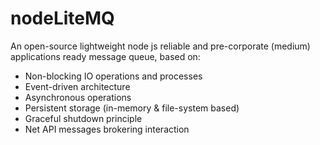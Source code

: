 # nodeLiteMQ
An open-source lightweight node js reliable and pre-corporate (medium) applications ready message queue, based on:

- Non-blocking IO operations and processes
- Event-driven architecture
- Asynchronous operations
- Persistent storage (in-memory & file-system based)
- Graceful shutdown principle
- Net API messages brokering interaction
